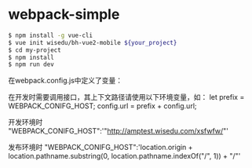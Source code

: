 # webpack-simple

``` bash
$ npm install -g vue-cli
$ vue init wisedu/bh-vue2-mobile ${your_project}
$ cd my-project
$ npm install
$ npm run dev
```

在webpack.config.js中定义了变量：

在开发时需要调用接口，其上下文路径请使用以下环境变量，如：
let prefix = WEBPACK_CONIFG_HOST;
config.url = prefix + config.url;

开发环境时
"WEBPACK_CONIFG_HOST":'"http://amptest.wisedu.com/xsfwfw/"'

发布环境时
"WEBPACK_CONIFG_HOST":'location.origin + location.pathname.substring(0, location.pathname.indexOf("/", 1)) + "/"'

